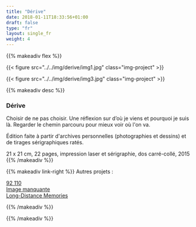 ```yaml
---
title: "Dérive"
date: 2018-01-11T18:33:56+01:00
draft: false
type: "fr"
layout: single_fr
weight: 4
---
```


{{% makeadiv flex %}}

{{< figure src="../../img/derive/img1.jpg" class="img-project" >}}

{{< figure src="../../img/derive/img3.jpg" class="img-project" >}}

{{% makeadiv desc %}}
### Dérive

Choisir de ne pas choisir. Une réflexion sur d’où je viens et pourquoi je suis là. Regarder le chemin parcouru pour mieux voir où l'on va.

Édition faite à partir d'archives personnelles (photographies et dessins) et de tirages sérigraphiques ratés.

21 x 21 cm, 22 pages, impression laser et sérigraphie, dos carré-collé, 2015
{{% /makeadiv %}}

{{% makeadiv link-right %}}
Autres projets :

[92 110](http://www.carolinesorin.com/fr/92110)  
[Image manquante](http://www.carolinesorin.com/fr/manquant)  
[Long-Distance Memories](http://www.carolinesorin.com/fr/longdistance)  

{{% /makeadiv %}}

{{% /makeadiv %}}